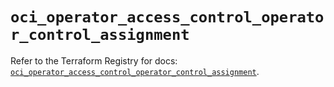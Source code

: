 # `oci_operator_access_control_operator_control_assignment`

Refer to the Terraform Registry for docs: [`oci_operator_access_control_operator_control_assignment`](https://registry.terraform.io/providers/oracle/oci/6.18.0/docs/resources/operator_access_control_operator_control_assignment).
